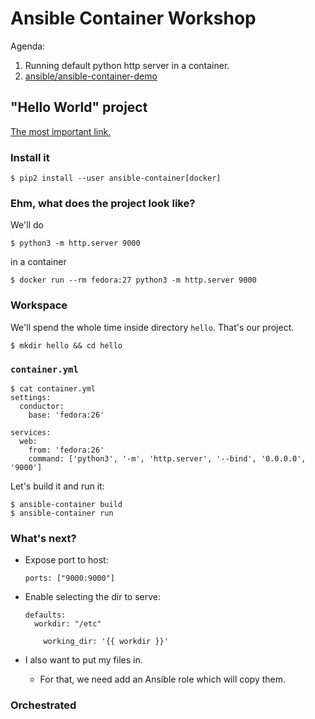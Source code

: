 # Ansible Container Workshop

Agenda:

 1. Running default python http server in a container.
 2. [ansible/ansible-container-demo](https://github.com/ansible/ansible-container-demo)


## "Hello World" project

[The most important link.](http://docs.ansible.com/ansible-container/)


### Install it

```
$ pip2 install --user ansible-container[docker]
```


### Ehm, what does the project look like?

We'll do

```
$ python3 -m http.server 9000
```

in a container

```
$ docker run --rm fedora:27 python3 -m http.server 9000
```


### Workspace

We'll spend the whole time inside directory `hello`. That's our project.

```
$ mkdir hello && cd hello
```


### `container.yml`

```
$ cat container.yml
settings:
  conductor:
    base: 'fedora:26'

services:
  web:
    from: 'fedora:26'
    command: ['python3', '-m', 'http.server', '--bind', '0.0.0.0', '9000']
```

Let's build it and run it:

```
$ ansible-container build
$ ansible-container run
```


### What's next?


* Expose port to host:
  ```
  ports: ["9000:9000"]
  ```

* Enable selecting the dir to serve:
  ```
  defaults:
    workdir: "/etc"
  ```
  ```
      working_dir: '{{ workdir }}'
  ```

* I also want to put my files in.
  * For that, we need add an Ansible role which will copy them.


### Orchestrated
